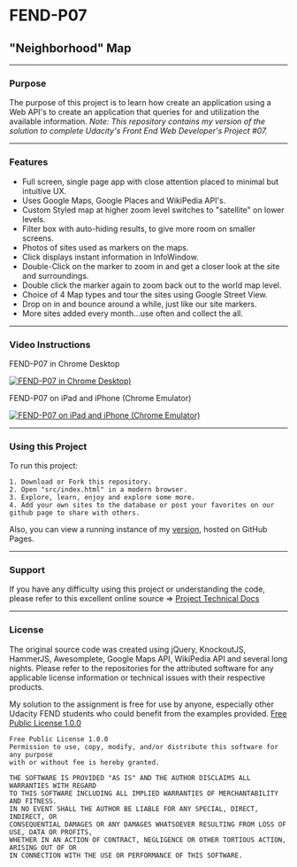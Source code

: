 # FEND-P07

## "Neighborhood" Map

* * *

### Purpose

The purpose of this project is to learn how create an application using a Web API's to create an application that queries for and utilization the available information.
_Note: This repository contains my version of the solution to complete Udacity's Front End Web Developer's Project #07._

* * *

### Features

-   Full screen, single page app with close attention placed to minimal but intuitive UX.
-   Uses Google Maps, Google Places and WikiPedia API's.
-   Custom Styled map at higher zoom level switches to "satellite" on lower levels.
-   Filter box with auto-hiding results, to give more room on smaller screens.
-   Photos of sites used as markers on the maps.
-   Click displays instant information in InfoWindow.
-   Double-Click on the marker to zoom in and get a closer look at the site and surroundings.
-   Double click the marker again to zoom back out to the world map level.
-   Choice of 4 Map types and tour the sites using Google Street View.
-   Drop on in and bounce around a while, just like our site markers.
-   More sites added every month...use often and collect the all.

* * *

### Video Instructions

FEND-P07 in Chrome Desktop

[![FEND-P07 in Chrome Desktop)](https://www.youtube.com/embed/nkXgyoK4Ing/0.jpg)](http://www.youtube.com/watch?v=nkXgyoK4Ing)

FEND-P07 on iPad and iPhone (Chrome Emulator)

[![FEND-P07 on iPad and iPhone (Chrome Emulator)](https://www.youtube.com/embed/dhenFQaFRDY/0.jpg)](http://www.youtube.com/watch?v=dhenFQaFRDY)

* * *

### Using this Project

To run this project:

```english
1. Download or Fork this repository.
2. Open "src/index.html" in a modern browser.
3. Explore, learn, enjoy and explore some more.
4. Add your own sites to the database or post your favorites on our github page to share with others.
```

Also, you can view a running instance of my [version](https://rlugojr.github.io/FEND-P07/), hosted on GitHub Pages.

* * *

### Support

If you have any difficulty using this project or understanding the code,
please refer to this excellent online source => [Project Technical Docs](https://www.udacity.com/course/front-end-web-developer-nanodegree--nd001)

* * *

### License

The original source code was created using jQuery, KnockoutJS, HammerJS, Awesomplete, Google Maps API, WikiPedia API and several long nights.  Please refer to the repositories for the attributed software for any applicable license information or technical issues with their respective products.

My solution to the assignment is free for use by anyone, especially other Udacity FEND students who could benefit from the examples provided.
[Free Public License 1.0.0](https://opensource.org/licenses/FPL-1.0.0)

```english
Free Public License 1.0.0
Permission to use, copy, modify, and/or distribute this software for any purpose
with or without fee is hereby granted.

THE SOFTWARE IS PROVIDED "AS IS" AND THE AUTHOR DISCLAIMS ALL WARRANTIES WITH REGARD
TO THIS SOFTWARE INCLUDING ALL IMPLIED WARRANTIES OF MERCHANTABILITY AND FITNESS.
IN NO EVENT SHALL THE AUTHOR BE LIABLE FOR ANY SPECIAL, DIRECT, INDIRECT, OR
CONSEQUENTIAL DAMAGES OR ANY DAMAGES WHATSOEVER RESULTING FROM LOSS OF USE, DATA OR PROFITS,
WHETHER IN AN ACTION OF CONTRACT, NEGLIGENCE OR OTHER TORTIOUS ACTION, ARISING OUT OF OR
IN CONNECTION WITH THE USE OR PERFORMANCE OF THIS SOFTWARE.
```
